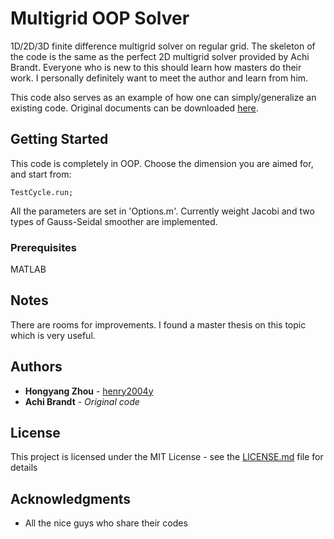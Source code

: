 # Multigrid OOP Solver
1D/2D/3D finite difference multigrid solver on regular grid. The skeleton of the code is the same as the perfect 2D multigrid solver provided by Achi Brandt. Everyone who is new to this should learn how masters do their work. I personally definitely want to meet the author and learn from him.

This code also serves as an example of how one can simply/generalize an existing code. Original documents can be downloaded [here](http://www.wisdom.weizmann.ac.il/~achi/classics.pdf).

## Getting Started

This code is completely in OOP. Choose the dimension you are aimed for, and start from:
```
TestCycle.run;
```

All the parameters are set in 'Options.m'. Currently weight Jacobi and two types of Gauss-Seidal smoother are implemented.

### Prerequisites

MATLAB

## Notes
There are rooms for improvements. I found a master thesis on this topic which is very useful.

## Authors

* **Hongyang Zhou** - [henry2004y](https://github.com/henry2004y)
* **Achi Brandt** - *Original code*

## License

This project is licensed under the MIT License - see the [LICENSE.md](LICENSE.md) file for details

## Acknowledgments

* All the nice guys who share their codes


